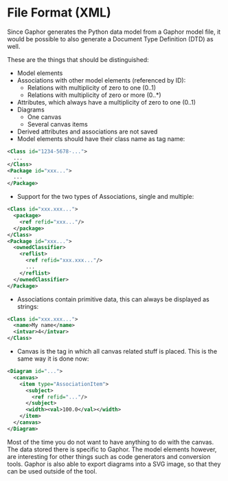 # File Format (XML)

Since Gaphor generates the Python data model from a Gaphor model file, it
would be possible to also generate a Document Type Definition (DTD) as well.

These are the things that should be distinguished:
- Model elements
- Associations with other model elements (referenced by ID):
  - Relations with multiplicity of zero to one (0..1)
  - Relations with multiplicity of zero or more (0..*)
- Attributes, which always have a multiplicity of zero to one (0..1)
- Diagrams
  - One canvas
  - Several canvas items
- Derived attributes and associations are not saved
- Model elements should have their class name as tag name:

```xml
<Class id="1234-5678-...">
  ...
</Class>
<Package id="xxx...">
  ...
</Package>
```

- Support for the two types of Associations, single and multiple:

```xml
<Class id="xxx.xxx...">
  <package>
    <ref refid="xxx..."/>
  </package>
</Class>
<Package id="xxx...">
  <ownedClassifier>
    <reflist>
      <ref refid="xxx.xxx..."/>
      ...
    </reflist>
  </ownedClassifier>
</Package>
```

- Associations contain primitive data, this can always be displayed as
strings:

```xml
<Class id="xxx.xxx...">
  <name>My name</name>
  <intvar>4</intvar>
</Class>
```

- Canvas is the tag in which all canvas related stuff is placed. This is
the same way it is done now:

```xml
<Diagram id="...">
  <canvas>
    <item type="AssociationItem">
      <subject>
        <ref refid="..."/>
      </subject>
      <width><val>100.0</val></width>
    </item>
  </canvas>
</Diagram>
```

Most of the time you do not want to have anything to do with the canvas. The
data stored there is specific to Gaphor. The model elements however, are
interesting for other things such as code generators and conversion tools.
Gaphor is also able to export diagrams into a SVG image, so that they can be
used outside of the tool.

